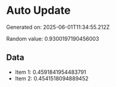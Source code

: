 # Auto Update

Generated on: 2025-06-01T11:34:55.212Z

Random value: 0.9300197190456003

## Data

- Item 1: 0.4591841954483791
- Item 2: 0.4541518094889452